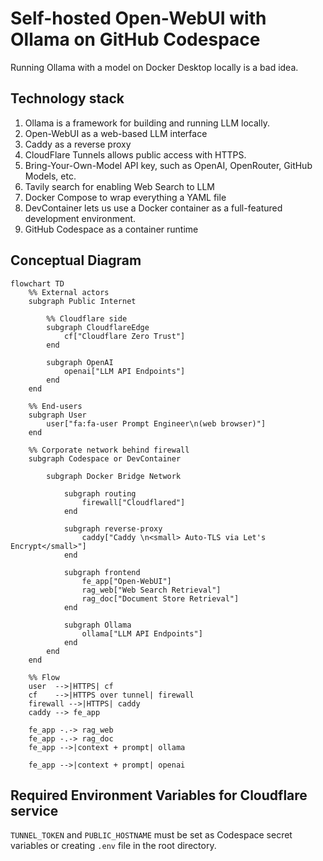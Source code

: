 # Self-hosted Open-WebUI with Ollama on GitHub Codespace
Running Ollama with a model on Docker Desktop locally is a bad idea.

## Technology stack
1. Ollama is a framework for building and running LLM locally.
2. Open-WebUI as a web-based LLM interface
3. Caddy as a reverse proxy
4. CloudFlare Tunnels allows public access with HTTPS.
5. Bring-Your-Own-Model API key, such as OpenAI, OpenRouter, GitHub Models, etc.
6. Tavily search for enabling Web Search to LLM
7. Docker Compose to wrap everything a YAML file
8. DevContainer lets us use a Docker container as a full-featured development environment.
9. GitHub Codespace as a container runtime

## Conceptual Diagram
```mermaid
flowchart TD
    %% External actors
    subgraph Public Internet

        %% Cloudflare side
        subgraph CloudflareEdge
            cf["Cloudflare Zero Trust"]
        end

        subgraph OpenAI
            openai["LLM API Endpoints"]
        end
    end

    %% End-users
    subgraph User
        user["fa:fa-user Prompt Engineer\n(web browser)"]
    end

    %% Corporate network behind firewall
    subgraph Codespace or DevContainer

        subgraph Docker Bridge Network

            subgraph routing
                firewall["Cloudflared"]
            end

            subgraph reverse-proxy
                caddy["Caddy \n<small> Auto-TLS via Let's Encrypt</small>"]
            end

            subgraph frontend
                fe_app["Open-WebUI"]
                rag_web["Web Search Retrieval"]
                rag_doc["Document Store Retrieval"]
            end

            subgraph Ollama
                ollama["LLM API Endpoints"]
            end
        end
    end

    %% Flow
    user  -->|HTTPS| cf
    cf    -->|HTTPS over tunnel| firewall
    firewall -->|HTTPS| caddy
    caddy --> fe_app

    fe_app -.-> rag_web
    fe_app -.-> rag_doc
    fe_app -->|context + prompt| ollama

    fe_app -->|context + prompt| openai
```
## Required Environment Variables for Cloudflare service
`TUNNEL_TOKEN` and `PUBLIC_HOSTNAME` must be set as Codespace secret variables or creating `.env` file in the root directory.